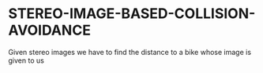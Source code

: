 # STEREO-IMAGE-BASED-COLLISION-AVOIDANCE
Given stereo images we have to find the distance to a bike whose image is given to us 
